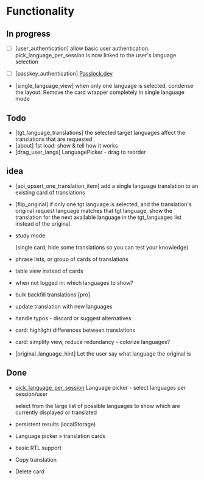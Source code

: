 # Functionality
## In progress
  
- [ ] [user_authentication] allow basic user authentication. pick_language_per_session is now linked to the user's language selection

- [ ] [passkey_authentication] [Passlock.dev](Passlock.dev)

- [single_language_view] when only one language is selected, condense the layout. Remove the card wrapper completely in single language mode

## Todo

- [tgt_language_translations] the selected target languages affect the translations that are requested
- [about] 1st load: show & tell how it works
- [drag_user_langs] LanguagePicker - drag to reorder

## idea

- [api_upsert_one_translation_item] add a single language translation to an existing card of translations

- [flip_original] if only one tgt language is selected, and the translation's original request language matches that tgt language, show the translation for the next available language in the tgt_languages list instead of the original.

- study mode

  (single card, hide some translations so you can test your knowledge)


- phrase lists, or group of cards of translations


- table view instead of cards


- when not logged in: which languages to show?


- bulk backfill translations [pro]


- update translation with new languages


- handle typos - discard or suggest alternatives


- card: highlight differences between translations


- card: simplify view, reduce redundancy - colorize languages?
- [original_language_hint] Let the user say what language the original is

## Done

- [pick_language_per_session]() Language picker - select languages per session/user

  select from the large list of possible languages to show which are currently displayed or translated

- persistent results (localStorage)

- Language picker » translation cards

- basic RTL support

- Copy translation

- Delete card
